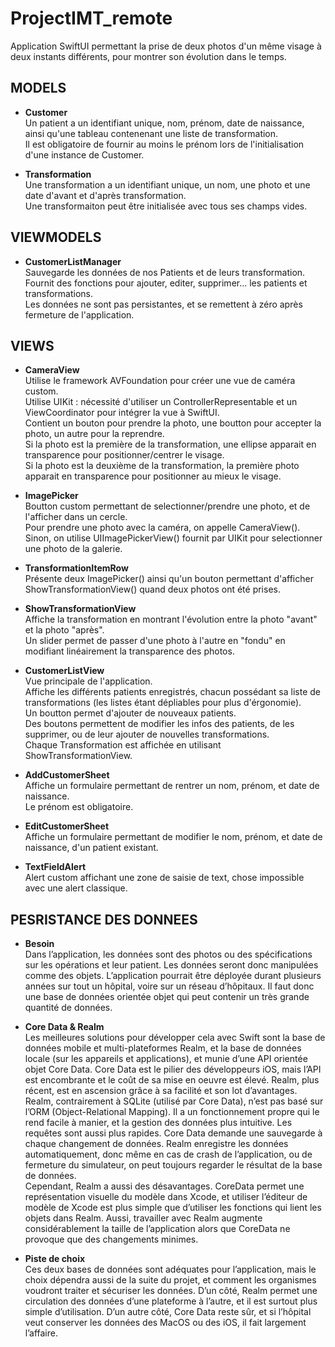 # ProjectIMT_remote

Application SwiftUI permettant la prise de deux photos d'un même visage à deux instants différents, pour montrer son évolution dans le temps.

## MODELS

* **Customer**  
Un patient a un identifiant unique, nom, prénom, date de naissance, ainsi qu'une tableau contenenant une liste de transformation.  
Il est obligatoire de fournir au moins le prénom lors de l'initialisation d'une instance de Customer.  
            
* **Transformation**     
Une transformation a un identifiant unique, un nom, une photo et une date d'avant et d'après transformation.  
Une transformaiton peut être initialisée avec tous ses champs vides.  



## VIEWMODELS 

* **CustomerListManager**  
Sauvegarde les données de nos Patients et de leurs transformation.  
Fournit des fonctions pour ajouter, editer, supprimer... les patients et transformations.  
Les données ne sont pas persistantes, et se remettent à zéro après fermeture de l'application.  



## VIEWS

* **CameraView**  
Utilise le framework AVFoundation pour créer une vue de caméra custom.  
Utilise UIKit : nécessité d'utiliser un ControllerRepresentable et un ViewCoordinator pour intégrer la vue à SwiftUI.  
Contient un bouton pour prendre la photo, une boutton pour accepter la photo, un autre pour la reprendre.  
Si la photo est la première de la transformation, une ellipse apparait en transparence pour positionner/centrer le visage.  
Si la photo est la deuxième de la transformation, la première photo apparait en transparence pour positionner au mieux le visage.  

* **ImagePicker**  
Boutton custom permettant de selectionner/prendre une photo, et de l'afficher dans un cercle.  
Pour prendre une photo avec la caméra, on appelle CameraView().  
Sinon, on utilise UIImagePickerView() fournit par UIKit pour selectionner une photo de la galerie.  

* **TransformationItemRow**   
Présente deux ImagePicker() ainsi qu'un bouton permettant d'afficher ShowTransformationView() quand deux photos ont été prises.  

* **ShowTransformationView**  
Affiche la transformation en montrant l'évolution entre la photo "avant" et la photo "après".  
Un slider permet de passer d'une photo à l'autre en "fondu" en modifiant linéairement la transparence des photos.  

* **CustomerListView**  
Vue principale de l'application.  
Affiche les différents patients enregistrés, chacun possédant sa liste de transformations (les listes étant dépliables pour plus d'érgonomie).  
Un boutton permet d'ajouter de nouveaux patients.  
Des boutons permettent de modifier les infos des patients, de les supprimer, ou de leur ajouter de nouvelles transformations.  
Chaque Transformation est affichée en utilisant ShowTransformationView.  

* **AddCustomerSheet**  
Affiche un formulaire permettant de rentrer un nom, prénom, et date de naissance.  
Le prénom est obligatoire.  

* **EditCustomerSheet**  
Affiche un formulaire permettant de modifier le nom, prénom, et date de naissance, d'un patient existant.  

* **TextFieldAlert**  
Alert custom affichant une zone de saisie de text, chose impossible avec une alert classique.

## PESRISTANCE DES DONNEES 

* **Besoin**  
Dans l’application, les données sont des photos ou des spécifications sur les opérations et leur patient. Les données seront donc manipulées comme des objets. L’application pourrait être déployée durant plusieurs années sur tout un hôpital, voire sur un réseau d’hôpitaux. Il faut donc une base de données orientée objet qui peut contenir un très grande quantité de données.  

* **Core Data & Realm**  
Les meilleures solutions pour développer cela avec Swift sont la base de données mobile et multi-plateformes Realm, et la base de données locale (sur les appareils et applications), et munie d’une API orientée objet Core Data. Core Data est le pilier des développeurs iOS, mais l’API est encombrante et le coût de sa mise en oeuvre est élevé. Realm, plus récent, est en ascension grâce à sa facilité et son lot d’avantages.  
Realm, contrairement à SQLite (utilisé par Core Data), n’est pas basé sur l’ORM (Object-Relational Mapping). Il a un fonctionnement propre qui le rend facile à manier, et la gestion des données plus intuitive. Les requêtes sont aussi plus rapides. Core Data demande une sauvegarde à chaque changement de données. Realm enregistre les données automatiquement, donc même en cas de crash de l’application, ou de fermeture du simulateur, on peut toujours regarder le résultat de la base de données.  
Cependant, Realm a aussi des désavantages. CoreData permet une représentation visuelle du modèle dans Xcode, et utiliser l’éditeur de modèle de Xcode est plus simple que d’utiliser les fonctions qui lient les objets dans Realm. Aussi, travailler avec Realm augmente considérablement la taille de l’application alors que CoreData ne provoque que des changements minimes. 

* **Piste de choix**  
Ces deux bases de données sont adéquates pour l’application, mais le choix dépendra aussi de la suite du projet, et comment les organismes voudront traiter et sécuriser les données. D’un côté, Realm permet une circulation des données d’une plateforme à l’autre, et il est surtout plus simple d’utilisation. D’un autre côté, Core Data reste sûr, et si l’hôpital veut conserver les données des MacOS ou des iOS, il fait largement l’affaire.  
